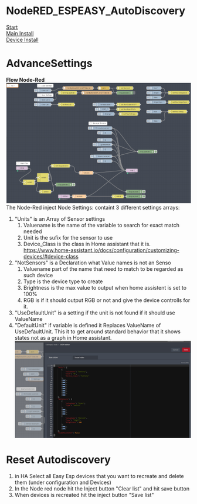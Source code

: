 # NodeRED_ESPEASY_AutoDiscovery  
[Start](README.md)  
[Main Install](MainInstall.md)  
[Device Install](Devices.md)  
<!--[Advance Settings](Advance.md)  -->


# AdvanceSettings
**Flow Node-Red**
![Flow_Node-Red](PNG/Flow_Node-Red.PNG)
The Node-Red inject Node Settings:
containt 3 different settings arrays:
1. "Units" is an Array of Sensor settings
   1. Valuename is the name of the variable to search for exact match needed  
   2. Unit is the sufix for the sensor to use  
   3. Device_Class is the class in Home assistant that it is. https://www.home-assistant.io/docs/configuration/customizing-devices/#device-class  
2. "NotSensors" is a Declaration what Value names is not an Senso 
   1. Valuename part of the name that need to match to be regarded as such device
   2. Type is the device type to create
   3. Brightness is the max value to output when home assistent is set to 100%
   4. RGB is if it should output RGB or not and give the device controlls for it.
3. "UseDefaultUnit" is a setting if the unit is not found if it should use ValueName 
4. "DefaultUnit" if variable is defined it Replaces ValueName of UseDefaultUnit.
      This it to get around standard behavior that it shows states not as a graph in Home assistant.
![Flow_Node-Red](PNG/Flow_Node-Red_Settings.PNG)

# Reset Autodiscovery
1. in HA Select all Easy Esp devices that you want to recreate and delete them (under configuration and Devices)
2. In the Node red node hit the Inject button "Clear list" and hit save button
3. When devices is recreated hit the inject button "Save list" 
